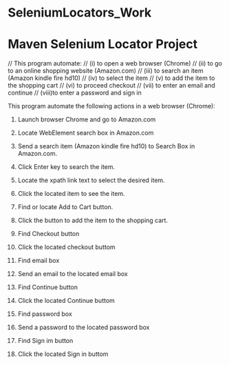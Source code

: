 # SeleniumLocators_Work
<h1>Maven Selenium Locator Project</h1>
// This program automate:
// (i)   to open a web browser (Chrome)
// (ii)  to go to an online shopping website (Amazon.com)
// (iii) to search an item (Amazon kindle fire hd10)
// (iv)  to select the item
// (v)   to add the item to the shopping cart
// (vi)  to proceed checkout
// (vii) to enter an email and continue
// (viii)to enter a password and sign in 

This program automate the following actions in a web browser (Chrome):

1) Launch browser Chrome and go to Amazon.com

2) Locate WebElement search box in Amazon.com

3) Send a search item (Amazon kindle fire hd10) to Search Box in Amazon.com.

4) Click Enter key to search the item.

5) Locate the xpath link text to select the desired item.

6) Click the located item to see the item.

7) Find or locate Add to Cart button.

8) Click the button to add the item to the shopping cart.

9) Find Checkout button

10) Click the located checkout buttom

11) Find email box

12) Send an email to the located email box

13) Find Continue button

14) Click the located Continue buttom

15) Find password box

16) Send a password to the located password box

17) Find Sign im button

18) Click the located Sign in buttom

